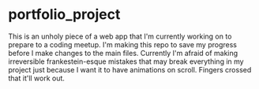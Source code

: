 # portfolio_project
This is an unholy piece of a web app that I'm currently working on to prepare to a coding meetup. I'm making this repo to save my progress before I make changes to the main files.
Currently I'm afraid of making irreversible frankestein-esque mistakes that may break everything in my project just because I want it to have animations on scroll. Fingers crossed that it'll work out.
